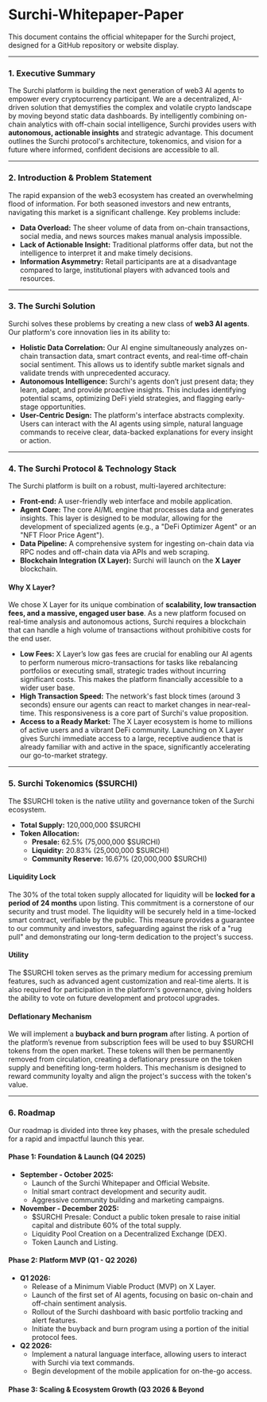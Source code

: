 # Surchi-Whitepaper-Paper

This document contains the official whitepaper for the Surchi project, designed for a GitHub repository or website display.

***

### 1. Executive Summary

The Surchi platform is building the next generation of web3 AI agents to empower every cryptocurrency participant. We are a decentralized, AI-driven solution that demystifies the complex and volatile crypto landscape by moving beyond static data dashboards. By intelligently combining on-chain analytics with off-chain social intelligence, Surchi provides users with **autonomous, actionable insights** and strategic advantage. This document outlines the Surchi protocol's architecture, tokenomics, and vision for a future where informed, confident decisions are accessible to all.

***

### 2. Introduction & Problem Statement

The rapid expansion of the web3 ecosystem has created an overwhelming flood of information. For both seasoned investors and new entrants, navigating this market is a significant challenge. Key problems include:

* **Data Overload:** The sheer volume of data from on-chain transactions, social media, and news sources makes manual analysis impossible.
* **Lack of Actionable Insight:** Traditional platforms offer data, but not the intelligence to interpret it and make timely decisions.
* **Information Asymmetry:** Retail participants are at a disadvantage compared to large, institutional players with advanced tools and resources.

***

### 3. The Surchi Solution

Surchi solves these problems by creating a new class of **web3 AI agents**. Our platform's core innovation lies in its ability to:

* **Holistic Data Correlation:** Our AI engine simultaneously analyzes on-chain transaction data, smart contract events, and real-time off-chain social sentiment. This allows us to identify subtle market signals and validate trends with unprecedented accuracy.
* **Autonomous Intelligence:** Surchi's agents don’t just present data; they learn, adapt, and provide proactive insights. This includes identifying potential scams, optimizing DeFi yield strategies, and flagging early-stage opportunities.
* **User-Centric Design:** The platform's interface abstracts complexity. Users can interact with the AI agents using simple, natural language commands to receive clear, data-backed explanations for every insight or action.

***

### 4. The Surchi Protocol & Technology Stack

The Surchi platform is built on a robust, multi-layered architecture:

* **Front-end:** A user-friendly web interface and mobile application.
* **Agent Core:** The core AI/ML engine that processes data and generates insights. This layer is designed to be modular, allowing for the development of specialized agents (e.g., a "DeFi Optimizer Agent" or an "NFT Floor Price Agent").
* **Data Pipeline:** A comprehensive system for ingesting on-chain data via RPC nodes and off-chain data via APIs and web scraping.
* **Blockchain Integration (X Layer):** Surchi will launch on the **X Layer** blockchain.

#### Why X Layer?

We chose X Layer for its unique combination of **scalability, low transaction fees, and a massive, engaged user base**. As a new platform focused on real-time analysis and autonomous actions, Surchi requires a blockchain that can handle a high volume of transactions without prohibitive costs for the end user.

* **Low Fees:** X Layer’s low gas fees are crucial for enabling our AI agents to perform numerous micro-transactions for tasks like rebalancing portfolios or executing small, strategic trades without incurring significant costs. This makes the platform financially accessible to a wider user base.
* **High Transaction Speed:** The network's fast block times (around 3 seconds) ensure our agents can react to market changes in near-real-time. This responsiveness is a core part of Surchi's value proposition.
* **Access to a Ready Market:** The X Layer ecosystem is home to millions of active users and a vibrant DeFi community. Launching on X Layer gives Surchi immediate access to a large, receptive audience that is already familiar with and active in the space, significantly accelerating our go-to-market strategy.

***

### 5. Surchi Tokenomics ($SURCHI)

The $SURCHI token is the native utility and governance token of the Surchi ecosystem.

* **Total Supply:** 120,000,000 $SURCHI
* **Token Allocation:**
    * **Presale:** 62.5% (75,000,000 $SURCHI)
    * **Liquidity:** 20.83% (25,000,000 $SURCHI)
    * **Community Reserve:** 16.67% (20,000,000 $SURCHI)

#### Liquidity Lock

The 30% of the total token supply allocated for liquidity will be **locked for a period of 24 months** upon listing. This commitment is a cornerstone of our security and trust model. The liquidity will be securely held in a time-locked smart contract, verifiable by the public. This measure provides a guarantee to our community and investors, safeguarding against the risk of a "rug pull" and demonstrating our long-term dedication to the project's success.

#### Utility

The $SURCHI token serves as the primary medium for accessing premium features, such as advanced agent customization and real-time alerts. It is also required for participation in the platform's governance, giving holders the ability to vote on future development and protocol upgrades.

#### Deflationary Mechanism

We will implement a **buyback and burn program** after listing. A portion of the platform’s revenue from subscription fees will be used to buy $SURCHI tokens from the open market. These tokens will then be permanently removed from circulation, creating a deflationary pressure on the token supply and benefiting long-term holders. This mechanism is designed to reward community loyalty and align the project's success with the token's value.

***

### 6. Roadmap

Our roadmap is divided into three key phases, with the presale scheduled for a rapid and impactful launch this year.

#### Phase 1: Foundation & Launch (Q4 2025)

* **September - October 2025:**
    * Launch of the Surchi Whitepaper and Official Website.
    * Initial smart contract development and security audit.
    * Aggressive community building and marketing campaigns.
* **November - December 2025:**
    * $SURCHI Presale: Conduct a public token presale to raise initial capital and distribute 60% of the total supply.
    * Liquidity Pool Creation on a Decentralized Exchange (DEX).
    * Token Launch and Listing.

#### Phase 2: Platform MVP (Q1 - Q2 2026)

* **Q1 2026:**
    * Release of a Minimum Viable Product (MVP) on X Layer.
    * Launch of the first set of AI agents, focusing on basic on-chain and off-chain sentiment analysis.
    * Rollout of the Surchi dashboard with basic portfolio tracking and alert features.
    * Initiate the buyback and burn program using a portion of the initial protocol fees.
* **Q2 2026:**
    * Implement a natural language interface, allowing users to interact with Surchi via text commands.
    * Begin development of the mobile application for on-the-go access.

#### Phase 3: Scaling & Ecosystem Growth (Q3 2026 & Beyond
